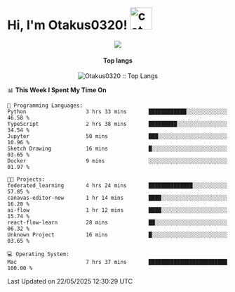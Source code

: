 <h1> Hi, I'm Otakus0320! <img src="https://media.giphy.com/media/mGcNjsfWAjY5AEZNw6/giphy.gif" width="50" alt="cat"></h1>

<p align="center"><a href="https://wakatime.com/@044d69d0-1253-4f60-96b6-5d19a0f9dde5"><img src="https://wakatime.com/badge/user/044d69d0-1253-4f60-96b6-5d19a0f9dde5.svg" /></a></p>

<h4 align="center">Top langs</h4>

<p align="center"><img src="https://github-readme-stats.vercel.app/api/top-langs/?username=Otakus0320&langs_count=10&theme=tokyonight&layout=compact&timestamp={{random_number}}" alt="Otakus0320 :: Top Langs" /></p>

<!--START_SECTION:waka-->
📊 **This Week I Spent My Time On** 

```text
💬 Programming Languages: 
Python                   3 hrs 33 mins       ████████████░░░░░░░░░░░░░   46.58 % 
TypeScript               2 hrs 38 mins       █████████░░░░░░░░░░░░░░░░   34.54 % 
Jupyter                  50 mins             ███░░░░░░░░░░░░░░░░░░░░░░   10.96 % 
Sketch Drawing           16 mins             █░░░░░░░░░░░░░░░░░░░░░░░░   03.65 % 
Docker                   9 mins              ░░░░░░░░░░░░░░░░░░░░░░░░░   01.97 % 

🐱‍💻 Projects: 
federated_learning       4 hrs 24 mins       ██████████████░░░░░░░░░░░   57.85 % 
canavas-editor-new       1 hr 14 mins        ████░░░░░░░░░░░░░░░░░░░░░   16.20 % 
ai-flow                  1 hr 12 mins        ████░░░░░░░░░░░░░░░░░░░░░   15.74 % 
react-flow-learn         28 mins             ██░░░░░░░░░░░░░░░░░░░░░░░   06.32 % 
Unknown Project          16 mins             █░░░░░░░░░░░░░░░░░░░░░░░░   03.65 % 

💻 Operating System: 
Mac                      7 hrs 37 mins       █████████████████████████   100.00 % 
```


 Last Updated on 22/05/2025 12:30:29 UTC
<!--END_SECTION:waka-->
